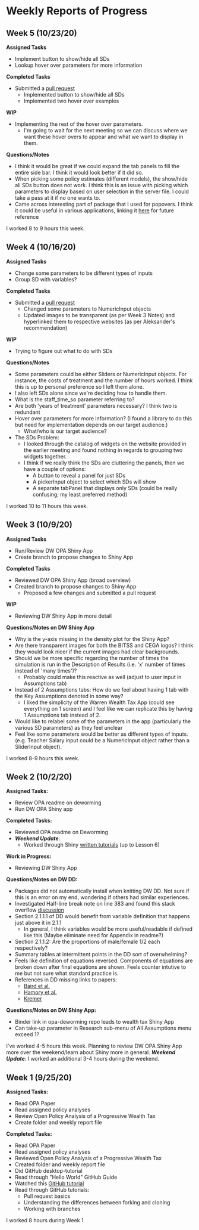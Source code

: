 # Weekly Reports of Progress



## Week 5 (10/23/20)

**Assigned Tasks**
- Implement button to show/hide all SDs
- Lookup hover over parameters for more information

**Completed Tasks**
- Submitted a [pull request](https://github.com/BITSS-OPA/opa-deworming/pull/65)
  - Implemented button to show/hide all SDs
  - Implemented two hover over examples

**WIP**
- Implementing the rest of the hover over parameters.
  - I'm going to wait for the next meeting so we can discuss where we want these hover overs to appear and what we want to display in them.

**Questions/Notes**
- I think it would be great if we could expand the tab panels to fill the entire side bar. I think it would look better if it did so.
- When picking some policy estimates (different models), the show/hide all SDs button does not work. I think this is an issue with picking which parameters to display based on user selection in the server file. I could take a pass at it if no one wants to.
- Came across interesting part of package that I used for popovers. I think it could be useful in various applications, linking it [here](https://ebailey78.github.io/shinyBS/docs/Modals.html#bsModal) for future reference

I worked 8 to 9 hours this week.



## Week 4 (10/16/20)

**Assigned Tasks**
- Change some parameters to be different types of inputs
- Group SD with variables?

**Completed Tasks**
- Submitted a [pull request](https://github.com/BITSS-OPA/opa-deworming/pull/59)
  - Changed some parameters to NumericInput objects
  - Updated images to be transparent (as per Week 3 Notes) and hyperlinked them to respective websites (as per Aleksander's recommendation)

**WIP**
- Trying to figure out what to do with SDs

**Questions/Notes**
- Some parameters could be either Sliders or NumericInput objects. For instance, the costs of treatment and the number of hours worked. I think this is up to personal preference so I left them alone.
- I also left SDs alone since we're deciding how to handle them.
- What is the staff_time_so parameter referring to?
- Are both 'years of treatment' parameters necessary? I think two is redundant
- Hover over parameters for more information? (I found a library to do this but need for implementation depends on our target audience.)
  - What/who is our target audience?
- The SDs Problem:
  - I looked through the catalog of widgets on the website provided in the earlier meeting and found nothing in regards to grouping two widgets together.
  - I think if we really think the SDs are cluttering the panels, then we have a couple of options:
    - A button to reveal a panel for just SDs
    - A pickerInput object to select which SDs will show
    - A separate tabPanel that displays only SDs (could be really confusing; my least preferred method)

I worked 10 to 11 hours this week.



## Week 3 (10/9/20)

**Assigned Tasks**
- Run/Review DW OPA Shiny App
- Create branch to propose changes to Shiny App

**Completed Tasks**
- Reviewed DW OPA Shiny App (broad overview)
- Created branch to propose changes to Shiny App
  - Proposed a few changes and submitted a pull request

**WIP**
- Reviewing DW Shiny App in more detail

**Questions/Notes on DW Shiny App**
- Why is the y-axis missing in the density plot for the Shiny App?
- Are there transparent images for both the BITSS and CEGA logos? I think they would look nicer if the current images had clear backgrounds.
- Should we be more specific regarding the number of times the simulation is run in the Description of Results (i.e. 'x' number of times instead of 'many times')?
  - Probably could make this reactive as well (adjust to user input in Assumptions tab)
- Instead of 2 Assumptions tabs: How do we feel about having 1 tab with the Key Assumptions denoted in some way?
  - I liked the simplicity of the Warren Wealth Tax App (could see everything on 1 screen) and I feel like we can replicate this by having 1 Assumptions tab instead of 2.
- Would like to relabel some of the parameters in the app (particularly the various SD parameters) as they feel unclear
- Feel like some parameters would be better as different types of inputs. (e.g. Teacher Salary input could be a NumericInput object rather than a SliderInput object).

I worked 8-9 hours this week.



## Week 2 (10/2/20)

**Assigned Tasks:**
- Review OPA readme on deworming
- Run DW OPA Shiny app

**Completed Tasks:**
- Reviewed OPA readme on Deworming
- ***Weekend Update***:
  - Worked through Shiny [written tutorials](https://shiny.rstudio.com/tutorial/) (up to Lesson 6)

**Work in Progress:**
- Reviewing DW Shiny App

**Questions/Notes on DW DD:**
- Packages did not automatically install when knitting DW DD. Not sure if this is an error on my end, wondering if others had similar experiences.
- Investigated Half-line break note on line 383 and found this stack overflow [discussion](https://stackoverflow.com/questions/24467036/make-a-half-row-break-br)
- Section 2.1.1.1 of DD would benefit from variable definition that happens just above it in 2.1.1
  - In general, I think variables would be more useful/readable if defined like this (Maybe eliminate need for Appendix in readme?)
- Section 2.1.1.2: Are the proportions of male/female 1/2 each respectively?
- Summary tables at intermittent points in the DD sort of overwhelming?
- Feels like definition of equations reversed. Components of equations are broken down after final equations are shown. Feels counter intutive to me but not sure what standard practice is.
- References in DD missing links to papers:
  - [Baird et al.](http://emiguel.econ.berkeley.edu/research/worms-at-work-long-run-impacts-of-a-child-health-investment)
  - [Hamory et al.](https://www.nber.org/papers/w27611)
  - [Kremer](https://www.povertyactionlab.org/evaluation/illusion-sustainability-comparing-free-provision-deworming-drugs-and-other-sustainable)

**Questions/Notes on DW Shiny App:**
- Binder link in opa-deworming repo leads to wealth tax Shiny App
- Can take-up parameter in Research sub-menu of All Assumptions menu exceed 1?

I've worked 4-5 hours this week. Planning to review DW OPA Shiny App more over the weekend/learn about Shiny more in general.
***Weekend Update***: I worked an additional 3-4 hours during the weekend.



## Week 1 (9/25/20)

**Assigned Tasks:**
- Read OPA Paper
- Read assigned policy analyses
- Review Open Policy Analysis of a Progressive Wealth Tax
- Create folder and weekly report file

**Completed Tasks:**
- Read OPA Paper
- Read assigned policy analyses
- Reviewed Open Policy Analysis of a Progressive Wealth Tax
- Created folder and weekly report file
- Did GitHub desktop-tutorial
- Read through "Hello World" GitHub Guide
- Watched this [GitHub tutorial](https://www.youtube.com/watch?v=iv8rSLsi1xo)
- Read through GitHub tutorials:
  - Pull request basics
  - Understanding the differences between forking and cloning
  - Working with branches

I worked 8 hours during Week 1
